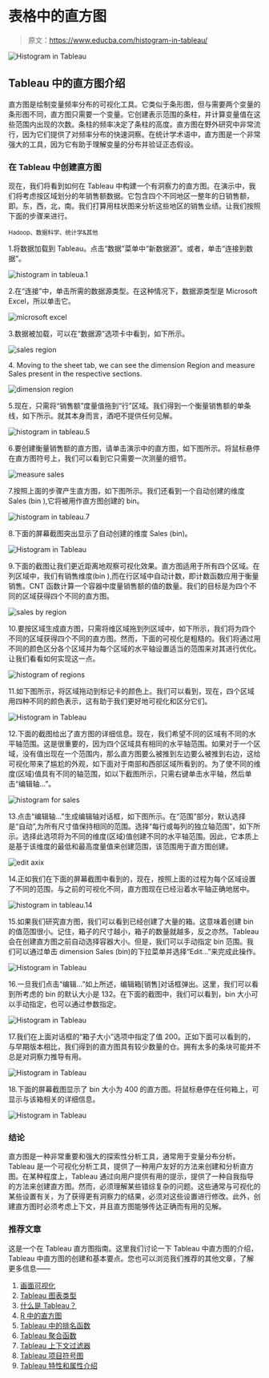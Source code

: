 # 表格中的直方图

> 原文：<https://www.educba.com/histogram-in-tableau/>

![Histogram in Tableau](img/0edbf17f85c3ef409229f24995d498b4.png)



## Tableau 中的直方图介绍

直方图是绘制变量频率分布的可视化工具。它类似于条形图，但与需要两个变量的条形图不同，直方图只需要一个变量。它创建表示范围的条柱，并计算变量值在这些范围内出现的次数。条柱的频率决定了条柱的高度。直方图在野外研究中非常流行，因为它们提供了对频率分布的快速洞察。在统计学术语中，直方图是一个非常强大的工具，因为它有助于理解变量的分布并验证正态假设。

### 在 Tableau 中创建直方图

现在，我们将看到如何在 Tableau 中构建一个有洞察力的直方图。在演示中，我们将考虑按区域划分的年销售额数据。它包含四个不同地区一整年的日销售额，即。东，西，北，南。我们打算用柱状图来分析这些地区的销售业绩。让我们按照下面的步骤来进行。

<small>Hadoop、数据科学、统计学&其他</small>

1.将数据加载到 Tableau。点击“数据”菜单中“新数据源”。或者，单击“连接到数据”。

![histogram in tableua.1](img/19d7f343feb265bb2590d623e40a26cb.png)



2.在“连接”中，单击所需的数据源类型。在这种情况下，数据源类型是 Microsoft Excel，所以单击它。

![microsoft excel](img/2fd07d2dbfac1c3a770739d58aa411ed.png)



3.数据被加载，可以在“数据源”选项卡中看到，如下所示。

![sales region](img/4148b717580b356b5aa10ffbb25b18f9.png)



4\. Moving to the sheet tab, we can see the dimension Region and measure Sales present in the respective sections.

![dimension region](img/b67c42d11718499acb4da0cc56c6b8c8.png)



5.现在，只需将“销售额”度量值拖到“行”区域。我们得到一个衡量销售额的单条线，如下所示。就其本身而言，酒吧不提供任何见解。

![histogram in tableau.5](img/e4504504a976afc95a09a41c5a3bd04c.png)



6.要创建衡量销售额的直方图，请单击演示中的直方图，如下图所示。将鼠标悬停在直方图符号上，我们可以看到它只需要一次测量的细节。

![measure sales](img/50e92dca4258219308915662aef554b9.png)



7.按照上面的步骤产生直方图，如下图所示。我们还看到一个自动创建的维度 Sales (bin ),它将被用作直方图创建的 bin。

![histogram in tableau.7](img/a4a74dc5b03669c472d8b2ea9a0e496e.png)



8.下面的屏幕截图突出显示了自动创建的维度 Sales (bin)。

![Histogram in Tableau](img/aea7998debf8ab960f37e194c89e3d47.png)



9.下面的截图让我们更近距离地观察可视化效果。直方图适用于所有四个区域。在列区域中，我们有销售维度(bin ),而在行区域中自动计数，即计数函数应用于衡量销售。CNT 函数计算一个容器中度量销售额的值的数量。我们的目标是为四个不同的区域获得四个不同的直方图。

![sales by region ](img/1159b68a1d6e385c5661c50ffd37f8ca.png)



10.要按区域生成直方图，只需将维区域拖到列区域中，如下所示，我们将为四个不同的区域获得四个不同的直方图。然而，下面的可视化是粗糙的。我们将通过用不同的颜色区分各个区域并为每个区域的水平轴设置适当的范围来对其进行优化。让我们看看如何实现这一点。

![histogram of regions](img/54792e1d6612ce78d735afa7036cd5fe.png)



11.如下图所示，将区域拖动到标记卡的颜色上。我们可以看到，现在，四个区域用四种不同的颜色表示，这有助于我们更好地可视化和区分它们。

![Histogram in Tableau](img/d40c87280a52c2d064794db4fb2cc81c.png)



12.下面的截图给出了直方图的详细信息。现在，我们希望不同的区域有不同的水平轴范围。这是很重要的，因为四个区域具有相同的水平轴范围。如果对于一个区域，没有值出现在一个范围内，那么直方图要么被推到左边要么被推到右边，这给可视化带来了尴尬的外观，如下面对于南部和西部区域所看到的。为了使不同的维度(区域)值具有不同的轴范围，如以下截图所示，只需右键单击水平轴，然后单击“编辑轴…”。

![histogram for sales](img/d64d07c8120b79117352d12b6b55bc7d.png)



13.点击“编辑轴…”生成编辑轴对话框，如下图所示。在“范围”部分，默认选择是“自动”,为所有尺寸值保持相同的范围。选择“每行或每列的独立轴范围”，如下所示。选择此选项将为不同的维度(区域)值创建不同的水平轴范围。因此，它本质上是基于该维度的最低和最高度量值来创建范围，该范围用于直方图创建。

![edit axix](img/681b2a6be1561c5ef2ca4b057c9d2397.png)



14.正如我们在下面的屏幕截图中看到的，现在，按照上面的过程为每个区域设置了不同的范围，与之前的可视化不同，直方图现在已经沿着水平轴正确地居中。

![histogram in tableau.14](img/76c532f80e0aaafdfb2d96a0cab9861d.png)



15.如果我们研究直方图，我们可以看到已经创建了大量的箱。这意味着创建 bin 的值范围很小。记住，箱子的尺寸越小，箱子的数量就越多，反之亦然。Tableau 会在创建直方图之前自动选择容器大小。但是，我们可以手动指定 bin 范围。我们可以通过单击 dimension Sales (bin)的下拉菜单并选择“Edit…”来完成此操作。

![Histogram in Tableau](img/7a46fe6c3d8192e87223cc4337db9e8f.png)



16.一旦我们点击“编辑…”如上所述，编辑箱[销售]对话框弹出。这里，我们可以看到所考虑的 bin 的默认大小是 132。在下面的截图中，我们可以看到，bin 大小可以手动指定，也可以通过参数指定。

![Histogram in Tableau](img/8eaaf3c2910a2791b6a67cbb5f07b34a.png)



17.我们在上面对话框的“箱子大小”选项中指定了值 200。正如下面可以看到的，与早期版本相比，我们得到的直方图具有较少数量的仓。拥有太多的条块可能并不总是对洞察力推导有用。

![Histogram in Tableau](img/7fac7e8584c666cf9f57ac84825eafb6.png)



18.下面的屏幕截图显示了 bin 大小为 400 的直方图。将鼠标悬停在任何箱上，可显示与该箱相关的详细信息。

![Histogram in Tableau](img/791431baf7daa793c74d737872a5b7e7.png)



### 结论

直方图是一种非常重要和强大的探索性分析工具，通常用于变量分布分析。Tableau 是一个可视化分析工具，提供了一种用户友好的方法来创建和分析直方图。在某种程度上，Tableau 通过向用户提供有用的提示，提供了一种自我指导的方法来创建直方图。然而，必须理解某些错综复杂的问题。这些通常与可视化的某些设置有关，为了获得更有洞察力的结果，必须对这些设置进行修改。此外，创建直方图时必须考虑上下文，并且直方图能够传达正确而有用的见解。

### 推荐文章

这是一个在 Tableau 直方图指南。这里我们讨论一下 Tableau 中直方图的介绍，Tableau 中直方图的创建和基本要点。您也可以浏览我们推荐的其他文章，了解更多信息——

1.  [画面可视化](https://www.educba.com/tableau-visualization/)
2.  [Tableau 图表类型](https://www.educba.com/tableau-chart-types/)
3.  [什么是 Tableau？](https://www.educba.com/what-is-tableau/)
4.  [R 中的直方图](https://www.educba.com/histogram-in-r/)
5.  [Tableau 中的排名函数](https://www.educba.com/rank-function-in-tableau/)
6.  [Tableau 聚合函数](https://www.educba.com/tableau-aggregate-functions/)
7.  [Tableau 上下文过滤器](https://www.educba.com/tableau-context-filter/)
8.  [Tableau 项目符号图](https://www.educba.com/tableau-bullet-chart/)
9.  [Tableau 特性和属性介绍](https://www.educba.com/tableau-new-features/)






